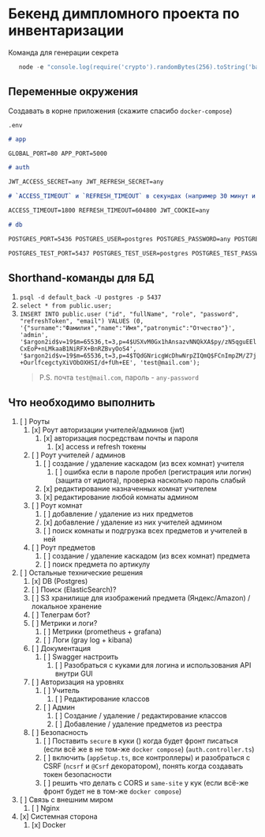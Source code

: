 # Бекенд димпломного проекта по инвентаризации

Команда для генерации секрета

```ts
   node -e "console.log(require('crypto').randomBytes(256).toString('base64'));"
```

## Переменные окружения

Создавать в корне приложения (скажите спасибо `docker-compose`)

`.env`

```md
# app

GLOBAL_PORT=80 APP_PORT=5000

# auth

JWT_ACCESS_SECRET=any JWT_REFRESH_SECRET=any

# `ACCESS_TIMEOUT` и `REFRESH_TIMEOUT` в секундах (например 30 минут и 7 дней в секунды)

ACCESS_TIMEOUT=1800 REFRESH_TIMEOUT=604800 JWT_COOKIE=any

# db

POSTGRES_PORT=5436 POSTGRES_USER=postgres POSTGRES_PASSWORD=any POSTGRES_DB=default_back POSTGRES_HOST=nest_pg

POSTGRES_TEST_PORT=5437 POSTGRES_TEST_USER=postgres POSTGRES_TEST_PASSWORD=any POSTGRES_TEST_DB=default_back POSTGRES_TEST_HOST=nest_test_pg
```

## Shorthand-команды для БД

1. `psql -d default_back -U postgres -p 5437`
2. `select * from public.user;`
3. `INSERT INTO public.user ("id", "fullName", "role", "password", "refreshToken", "email") VALUES (0, '{"surname":"Фамилия","name":"Имя","patronymic":"Отчество"}', 'admin', '$argon2id$v=19$m=65536,t=3,p=4$USXvM0Gx1hAnsazvNNQkXA$py/zN5qguEElCxEoP+nLMkaaB1NiRFX+BnRZBvyOoS4', '$argon2id$v=19$m=65536,t=3,p=4$TQdGNricgWcDhwNrpZIQmQ$FCnImpZM/Z7j+OurlfcegctyXiVObOXHSI/d+fUh+EE', 'test@mail.com');`
   > P.S. почта `test@mail.com`, пароль - `any-password`

## Что необходимо выполнить

1. [ ] Роуты
   1. [x] Роут авторизации учителей/админов (jwt)
      1. [x] авторизация посредствам почты и пароля
         1. [x] access и refresh токены
   2. [ ] Роут учителей / админов
      1. [ ] создание / удаление каскадом (из всех комнат) учителя
         1. [ ] ошибка если в пароле пробел (регистрация или логин) (защита от идиота), проверка насколько пароль слабый
      2. [x] редактирование назначенных комнат учителем
      3. [x] редактирование любой комнаты админом
   3. [ ] Роут комнат
      1. [ ] добавление / удаление из них предметов
      2. [x] добавление / удаление из них учителей админом
      3. [ ] поиск комнаты и подгрузка всех предметов и учителей в ней
   4. [ ] Роут предметов
      1. [ ] создание / удаление каскадом (из всех комнат) предмета
      2. [ ] поиск предмета по артикулу
2. [ ] Остальные технические решения
   1. [x] DB (Postgres)
   2. [ ] Поиск (ElasticSearch)?
   3. [ ] S3 хранилище для изображений предмета (Яндекс/Amazon) / локальное хранение
   4. [ ] Телеграм бот?
   5. [ ] Метрики и логи?
      1. [ ] Метрики (prometheus + grafana)
      2. [ ] Логи (gray log + kibana)
   6. [ ] Документация
      1. [ ] Swagger настроить
         1. [ ] Разобраться с куками для логина и использования API внутри GUI
   7. [ ] Авторизация на уровнях
      1. [ ] Учитель
         1. [ ] Редактирование классов
      2. [ ] Админ
         1. [ ] Создание / удаление / редактирование классов
         2. [ ] Добавление / удаление предметов из реестра
   8. [ ] Безопасность
      1. [ ] Поставить `secure` в куки () когда будет фронт писаться (если всё же в не том-же `docker compose`) (`auth.controller.ts`)
      2. [ ] включить (`appSetup.ts`, все контроллеры) и разобраться с CSRF (`ncsrf` и `@Csrf` декоратором), понять когда создавать токен безопасности
      3. [ ] решить что делать с CORS и `same-site` у кук (если всё-же фронт будет не в том-же `docker compose`)
3. [ ] Связь с внешним миром
   1. [ ] Nginx
4. [x] Системная сторона
   1. [x] Docker
